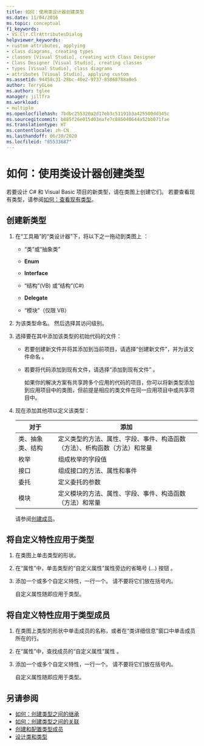 ```yaml
---
title: 如何：使用类设计器创建类型
ms.date: 11/04/2016
ms.topic: conceptual
f1_keywords:
- VS.Clr.ClrAttributesDialog
helpviewer_keywords:
- custom attributes, applying
- class diagrams, creating types
- classes [Visual Studio], creating with Class Designer
- Class Designer [Visual Studio], creating classes
- types [Visual Studio], class diagrams
- attributes [Visual Studio], applying custom
ms.assetid: 94458c31-28bc-40e2-9737-85868788a0e5
author: TerryGLee
ms.author: tglee
manager: jillfra
ms.workload:
- multiple
ms.openlocfilehash: 7bdbc255320a2d17eb3c51191b3a425500dd345c
ms.sourcegitcommit: b885f26e015d03eafe7c885040644a52bb071fae
ms.translationtype: HT
ms.contentlocale: zh-CN
ms.lasthandoff: 06/30/2020
ms.locfileid: "85533687"
---
```

# <a name="how-to-create-types-by-using-class-designer"></a>如何：使用类设计器创建类型

若要设计 C# 和 Visual Basic 项目的新类型，请在类图上创建它们。 若要查看现有类型，请参阅[如何：查看现有类型](how-to-view-existing-types.md)。

## <a name="create-a-new-type"></a><a name="CreateType"></a>创建新类型

1. 在“工具箱”的“类设计器”下，将以下之一拖动到类图上   ：

    - “类”或“抽象类”  

    - **Enum**

    - **Interface**

    - “结构”(VB) 或“结构”(C#)  

    - **Delegate**

    - “模块”（仅限 VB） 

2. 为该类型命名。 然后选择其访问级别。

3. 选择要在其中添加该类型的初始代码的文件：

    - 若要创建新文件并将其添加到当前项目，请选择“创建新文件”，并为该文件命名  。

    - 若要将代码添加到现有文件，请选择“添加到现有文件”  。

         如果你的解决方案有共享跨多个应用的代码的项目，你可以将新类型添加到应用项目中的类图，但前提是相应的类文件在同一应用项目中或共享项目中。

4. 现在添加其他项以定义该类型：

    |**对于**|**添加**|
    |-|-|
    |类、抽象类、结构|定义类型的方法、属性、字段、事件、构造函数（方法）、析构函数（方法）和常量|
    |枚举|组成枚举的字段值|
    |接口|组成接口的方法、属性和事件|
    |委托|定义委托的参数|
    |模块|定义模块的方法、属性、字段、事件、构造函数（方法）和常量|

     请参阅[创建成员](creating-and-configuring-type-members.md#create-members)。

## <a name="apply-a-custom-attribute-to-a-type"></a><a name="CustAttributeType"></a>将自定义特性应用于类型

1. 在类图上单击类型的形状。

2. 在“属性”中，单击类型的“自定义属性”属性旁边的省略号 (...) 按钮   。

3. 添加一个或多个自定义特性，一行一个。 请不要将它们放在括号内。

   自定义属性随即应用于类型。

## <a name="apply-a-custom-attribute-to-a-type-member"></a><a name="CustAttributeMember"></a>将自定义特性应用于类型成员

1. 在类图上类型的形状中单击成员的名称，或者在“类详细信息”窗口中单击成员所在的行。

2. 在“属性”中，查找成员的“自定义属性”属性   。

3. 添加一个或多个自定义特性，一行一个。 请不要将它们放在括号内。

   自定义属性随即应用于类型。

## <a name="see-also"></a>另请参阅

- [如何：创建类型之间的继承](how-to-create-inheritance-between-types.md)
- [如何：创建类型之间的关联](how-to-create-associations-between-types.md)
- [创建和配置类型成员](creating-and-configuring-type-members.md)
- [设计类和类型](designing-and-viewing-classes-and-types.md)
